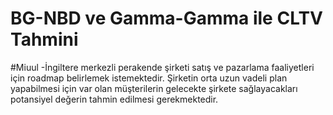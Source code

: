 # BG-NBD ve Gamma-Gamma ile CLTV Tahmini 
 #Miuul
-İngiltere merkezli perakende şirketi satış ve pazarlama faaliyetleri için roadmap belirlemek istemektedir. Şirketin orta uzun vadeli plan yapabilmesi için var olan müşterilerin gelecekte şirkete sağlayacakları potansiyel değerin tahmin edilmesi gerekmektedir.
